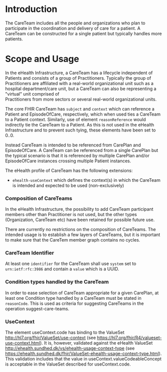 # Introduction
The CareTeam includes all the people and organizations who plan to participate in the coordination and delivery
of care for a patient. A CareTeam can be constructed for a single patient but typically handles more patients.

# Scope and Usage
In the eHealth Infrastructure, a CareTeam has a lifecycle independent of Patients and consists of a group of
Practitioners. Typically the group of Practitioners are affiliated with a real-world organizational unit such
as a hospital department/care unit, but a CareTeam can also be representing a "virtual" unit comprised of  
Practitioners from more sectors or several real-world organizational units.

The core FHIR CareTeam has `subject` and `context` which can reference a Patient and EpisodeOfCare, respectively,
 which when used ties a CareTeam to a Patient context. Similarly, use of element `reasonReference` would indirectly
 tie the CareTeam to a Patient. As this is not used in the eHealth Infrastructure and
 to prevent such tying, these elements have been set to 0..0.
   
Instead CareTeam is intended to be referenced from CarePlan and EpisodeOfCare. A CareTeam can be referenced from
 a single CarePlan but the typical scenario is that it is
referenced by multiple CarePlan and/or EpisodeOfCare instances crossing multiple Patient instances.

The eHealth profile of CareTeam has the following extensions:
* `ehealth-useContext` which defines the context(s) in which the CareTeam is intended and expected to be used (non-exclusively)

### Composition of CareTeams
In the eHealth Infrastructure, the possibility to add CareTeam participant members other than Practitioner
is not used, but the other types (Organization, CareTeam etc) have been retained for possible future use.  

There are currently no restrictions on the composition of CareTeams. 
The intended usage is to establish a few layers of CareTeams, but it is important to make sure that the CareTem member 
graph contains no cycles.

### CareTeam Identifier
At least one `identifier` for the CareTeam shall use `system` set to `urn:ietf:rfc:3986` and contain a `value` which
is a UUID.

### Condition types handled by the CareTeam
In order to ease selection of CareTeam appropriate for a given CarePlan, at least one Condition type handled
by a CareTeam must
 be stated in `reasonCode`. This is used as criteria for suggesting CareTeams in the operation suggest-care-teams.

### UseContext
The element useContext.code has binding to the ValueSet http://hl7.org/fhir/ValueSet/use-context (see https://hl7.org/fhir/R4/valueset-use-context.html). It is, however, validated against the eHealth ValueSet http://ehealth.sundhed.dk/vs/ehealth-usage-context-type (see https://ehealth.sundhed.dk/fhir/ValueSet-ehealth-usage-context-type.html). This validation includes that the value in useContext.valueCodeableConcept is acceptable
in the ValueSet described for useContext.code.